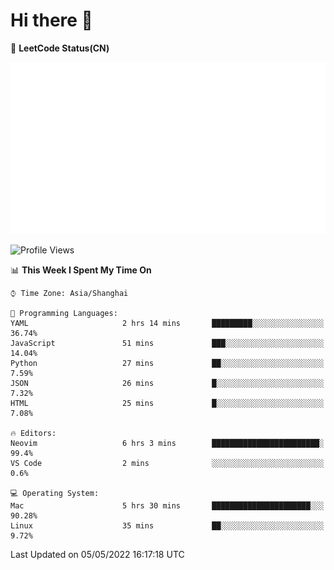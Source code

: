 # Hi there 👋

📝 **LeetCode Status(CN)**

![wsmbsbbz's LeetCode status](https://github.com/wsmbsbbz/wsmbsbbz/blob/main/status.svg)

<!--
**wsmbsbbz/wsmbsbbz** is a ✨ _special_ ✨ repository because its `README.md` (this file) appears on your GitHub profile.

Here are some ideas to get you started:

- 🔭 I’m currently working on ...
- 🌱 I’m currently learning ...
- 👯 I’m looking to collaborate on ...
- 🤔 I’m looking for help with ...
- 💬 Ask me about ...
- 📫 How to reach me: ...
- 😄 Pronouns: ...
- ⚡ Fun fact: ...
-->
<!--START_SECTION:waka-->
![Profile Views](http://img.shields.io/badge/Profile%20Views-3-blue)

📊 **This Week I Spent My Time On** 

```text
⌚︎ Time Zone: Asia/Shanghai

💬 Programming Languages: 
YAML                     2 hrs 14 mins       █████████░░░░░░░░░░░░░░░░   36.74% 
JavaScript               51 mins             ███░░░░░░░░░░░░░░░░░░░░░░   14.04% 
Python                   27 mins             ██░░░░░░░░░░░░░░░░░░░░░░░   7.59% 
JSON                     26 mins             █░░░░░░░░░░░░░░░░░░░░░░░░   7.32% 
HTML                     25 mins             █░░░░░░░░░░░░░░░░░░░░░░░░   7.08%

🔥 Editors: 
Neovim                   6 hrs 3 mins        ████████████████████████░   99.4% 
VS Code                  2 mins              ░░░░░░░░░░░░░░░░░░░░░░░░░   0.6%

💻 Operating System: 
Mac                      5 hrs 30 mins       ██████████████████████░░░   90.28% 
Linux                    35 mins             ██░░░░░░░░░░░░░░░░░░░░░░░   9.72%

```


 Last Updated on 05/05/2022 16:17:18 UTC
<!--END_SECTION:waka-->
